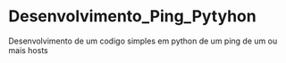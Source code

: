 # Desenvolvimento_Ping_Pytyhon
Desenvolvimento de um codigo simples em python de um ping de um ou mais hosts
